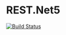 # REST.Net5

[![Build Status](https://travis-ci.com/mzspaniol/REST.Net5.svg?branch=main)](https://travis-ci.com/mzspaniol/REST.Net5)